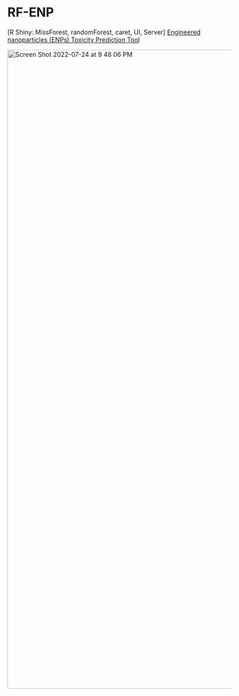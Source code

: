 # RF-ENP
[R Shiny: MissForest, randomForest, caret, UI, Server]
[Engineered nanoparticles (ENPs) Toxicity Prediction Tool](https://yalegenomics.shinyapps.io/appenp/)

<img width="1435" alt="Screen Shot 2022-07-24 at 9 48 06 PM" src="https://user-images.githubusercontent.com/25118302/180677770-34e99c57-313b-4feb-8a42-faeb5882f72e.png">
